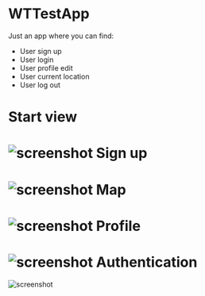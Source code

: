 WTTestApp
=========

Just an app where you can find:
- User sign up
- User login
- User profile edit
- User current location
- User log out

Start view
=========
![screenshot](http://i.imgur.com/eDoGRZR.png)
Sign up
=========
![screenshot](http://imgur.com/JEvT7pe.png)
Map
=========
![screenshot](http://i.imgur.com/k2sdyvk.png)
Profile
=========
![screenshot](http://i.imgur.com/IMe8fMm.png)
Authentication
=========
![screenshot](http://i.imgur.com/zfvYLPJ.png)